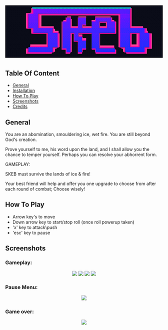 
<h1 align="center">
  <img src="Images/Screenshot 2022-08-23 194651.png"/>
   
## Table Of Content

- [General](#general)
- [Installation](#installation)
- [How To Play](#howtoplay)
- [Screenshots](#screenshots)
- [Credits](#credits)  

## General

You are an abomination, smouldering ice, wet fire.  You are still beyond God's creation. 

Prove yourself to me, his word upon the land, and I shall allow you the chance to temper yourself. Perhaps you can resolve your abhorrent form.

>>>>>   >>>>>   >>>>>

GAMEPLAY:

SKEB must survive the lands of ice & fire!

Your best friend will help and offer you one upgrade to choose from after each round of combat; Choose wisely!

## How&nbsp;To&nbsp;Play
- Arrow key's to move
- Down arrow key to start/stop roll (once roll powerup taken)
- 'x' key to attack\push
- 'esc' key to pause 

## Screenshots

  <h3>Gameplay:</h3>
<p align="center">
 <img src="Images/Gameplay1.jpeg" width="400"/>
 <img src="Images/Gameplay3.jpeg" width="400"/>
 <img src="Images/Gameplay4.jpeg" width="400"/>
 <img src="Images/Gameplay5.jpeg" width="400"/>
</p>

  <h3>Pause Menu:</h3>
 <p align="center">
  <img src="Images/PauseMenu.jpeg" width="400"/>
 </p>
 
  <h3>Game over:</h3>
 <p align="center"> 
  <img src="Images/GameOverMenu.jpeg" width="400"/>
 </p>

